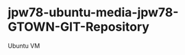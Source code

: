 jpw78-ubuntu-media-jpw78-GTOWN-GIT-Repository
=============================================

Ubuntu VM
